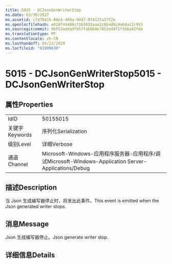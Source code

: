 ```yaml
---
title: 5015 - DCJsonGenWriterStop
ms.date: 03/30/2017
ms.assetid: c7d70416-88e3-409a-90d7-0f412fa37f2e
ms.openlocfilehash: e818f44488cf161032aaa2c6bad8c9a6da12c993
ms.sourcegitcommit: 9b552addadfb57fab0b9e7852ed4f1f1b8a42f8e
ms.translationtype: MT
ms.contentlocale: zh-CN
ms.lasthandoff: 04/23/2019
ms.locfileid: "61999630"
---
```

# <a name="5015---dcjsongenwriterstop"></a><span data-ttu-id="f0bf8-102">5015 - DCJsonGenWriterStop</span><span class="sxs-lookup"><span data-stu-id="f0bf8-102">5015 - DCJsonGenWriterStop</span></span>
## <a name="properties"></a><span data-ttu-id="f0bf8-103">属性</span><span class="sxs-lookup"><span data-stu-id="f0bf8-103">Properties</span></span>  
  
|||  
|-|-|  
|<span data-ttu-id="f0bf8-104">Id</span><span class="sxs-lookup"><span data-stu-id="f0bf8-104">ID</span></span>|<span data-ttu-id="f0bf8-105">5015</span><span class="sxs-lookup"><span data-stu-id="f0bf8-105">5015</span></span>|  
|<span data-ttu-id="f0bf8-106">关键字</span><span class="sxs-lookup"><span data-stu-id="f0bf8-106">Keywords</span></span>|<span data-ttu-id="f0bf8-107">序列化</span><span class="sxs-lookup"><span data-stu-id="f0bf8-107">Serialization</span></span>|  
|<span data-ttu-id="f0bf8-108">级别</span><span class="sxs-lookup"><span data-stu-id="f0bf8-108">Level</span></span>|<span data-ttu-id="f0bf8-109">详细</span><span class="sxs-lookup"><span data-stu-id="f0bf8-109">Verbose</span></span>|  
|<span data-ttu-id="f0bf8-110">通道</span><span class="sxs-lookup"><span data-stu-id="f0bf8-110">Channel</span></span>|<span data-ttu-id="f0bf8-111">Microsoft-Windows-应用程序服务器-应用程序/调试</span><span class="sxs-lookup"><span data-stu-id="f0bf8-111">Microsoft-Windows-Application Server-Applications/Debug</span></span>|  
  
## <a name="description"></a><span data-ttu-id="f0bf8-112">描述</span><span class="sxs-lookup"><span data-stu-id="f0bf8-112">Description</span></span>  
 <span data-ttu-id="f0bf8-113">当 Json 生成编写器停止时，将发出此事件。</span><span class="sxs-lookup"><span data-stu-id="f0bf8-113">This event is emitted when the Json generated writer stops.</span></span>  
  
## <a name="message"></a><span data-ttu-id="f0bf8-114">消息</span><span class="sxs-lookup"><span data-stu-id="f0bf8-114">Message</span></span>  
 <span data-ttu-id="f0bf8-115">Json 生成编写器停止。</span><span class="sxs-lookup"><span data-stu-id="f0bf8-115">Json generate writer stop.</span></span>  
  
## <a name="details"></a><span data-ttu-id="f0bf8-116">详细信息</span><span class="sxs-lookup"><span data-stu-id="f0bf8-116">Details</span></span>
